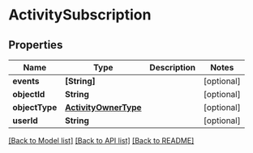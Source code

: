 # ActivitySubscription

## Properties
Name | Type | Description | Notes
------------ | ------------- | ------------- | -------------
**events** | **[String]** |  | [optional] 
**objectId** | **String** |  | [optional] 
**objectType** | [**ActivityOwnerType**](ActivityOwnerType.md) |  | [optional] 
**userId** | **String** |  | [optional] 

[[Back to Model list]](../README.md#documentation-for-models) [[Back to API list]](../README.md#documentation-for-api-endpoints) [[Back to README]](../README.md)



